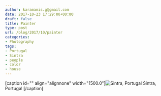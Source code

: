 ```yaml
---
author: karamanis.g@gmail.com
date: 2017-10-23 17:29:00+00:00
draft: false
title: Painter
type: post
url: /blog/2017/10/painter
categories:
- Photography
tags:
- Portugal
- Sintra
- people
- color
- house
---
```


[caption id="" align="alignnone" width="1500.0"]![ Sintra, Portugal ](https://images.squarespace-cdn.com/content/v1/4f3f61bae4b063b909445965/1508517700633-H51HDXHLF1I92BNM2V1G/ke17ZwdGBToddI8pDm48kGRKL4JIl0FV9_gnSO4xknsUqsxRUqqbr1mOJYKfIPR7LoDQ9mXPOjoJoqy81S2I8N_N4V1vUb5AoIIIbLZhVYy7Mythp_T-mtop-vrsUOmeInPi9iDjx9w8K4ZfjXt2dr_4a0Jznzw0OCRTJVMM15xP37X5RQsGYt-cipN4dBgkpC969RuPXvt2ZwyzUXQf7Q/1.+20140520-R0002760.jpg?format=original)
 Sintra, Portugal [/caption]
